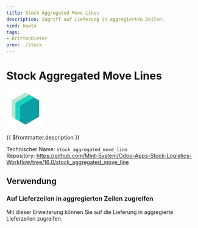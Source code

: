 ```yaml
---
title: Stock Aggregated Move Lines
description: Zugriff auf Lieferung in aggregierten Zeilen.
kind: howto
tags:
- Drittanbieter
prev: ./stock
---
```

# Stock Aggregated Move Lines
![icon_oms_box](attachments/icons_odoo_mint_system.png)

{{ $frontmatter.description }}

Technischer Name: `stock_aggregated_move_line`\
Repository: <https://github.com/Mint-System/Odoo-Apps-Stock-Logistics-Workflow/tree/16.0/stock_aggregated_move_line>

## Verwendung

### Auf Lieferzeilen in aggregierten Zeilen zugreifen

Mit dieser Erweiterung können Sie auf die Lieferung in aggregierte Lieferzeilen zugreifen.
